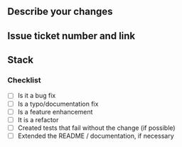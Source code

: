 ## Describe your changes

## Issue ticket number and link

## Stack

<!-- branch-stack -->

### Checklist
- [ ] Is it a bug fix
- [ ] Is a typo/documentation fix
- [ ] Is a feature enhancement
- [ ] It is a refactor
- [ ] Created tests that fail without the change (if possible)
- [ ] Extended the README / documentation, if necessary
